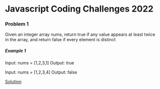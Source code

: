# Javascript Coding Challenges 2022

### Problem 1

Given an integer array nums, return true if any value appears at least twice in the array, and return false if every element is distinct

##### Example 1

Input: nums = [1,2,3,1]
Output: true

Input: nums = [1,2,3,4]
Output: false

[Solution](https://github.com/AkshayKhot07/javascript-exercises-2022/blob/main/Solutions/001.js)
